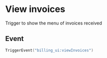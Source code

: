 # View invoices

Trigger to show the menu of invoices received

## Event
``` lua
TriggerEvent("billing_ui:viewInvoices")
```